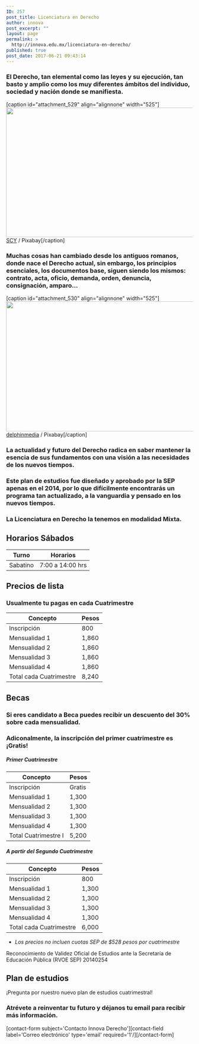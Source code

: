 ```yaml
---
ID: 257
post_title: Licenciatura en Derecho
author: innova
post_excerpt: ""
layout: page
permalink: >
  http://innova.edu.mx/licenciatura-en-derecho/
published: true
post_date: 2017-06-21 09:43:14
---
```

### El Derecho, tan elemental como las leyes y su ejecución, tan basto y amplio como los muy diferentes ámbitos del individuo, sociedad y nación donde se manifiesta.

[caption id="attachment_529" align="alignnone" width="525"]<a href="http://innova.edu.mx/wp-content/uploads/2017/08/agreement_1503868211.jpg"><img src="http://innova.edu.mx/wp-content/uploads/2017/08/agreement_1503868211-1024x680.jpg" alt="" width="525" height="349" class="size-large wp-image-529" /></a> <a href="https://pixabay.com/users/SCY/">SCY</a> / Pixabay[/caption]

### Muchas cosas han cambiado desde los antiguos romanos, donde nace el Derecho actual, sin embargo, los principios esenciales, los documentos base, siguen siendo los mismos: contrato, acta, oficio, demanda, orden, denuncia, consignación, amparo…

[caption id="attachment_530" align="alignnone" width="525"]<a href="http://innova.edu.mx/wp-content/uploads/2017/08/contract_1503868292.jpg"><img src="http://innova.edu.mx/wp-content/uploads/2017/08/contract_1503868292-1024x682.jpg" alt="" width="525" height="350" class="size-large wp-image-530" /></a> <a href="https://pixabay.com/users/delphinmedia/">delphinmedia</a> / Pixabay[/caption]

### La actualidad y futuro del Derecho radica en saber mantener la esencia de sus fundamentos con una visión a las necesidades de los nuevos tiempos.

### Este plan de estudios fue diseñado y aprobado por la SEP apenas en el 2014, por lo que difícilmente encontrarás un programa tan actualizado, a la vanguardia y pensado en los nuevos tiempos.

### La Licenciatura en Derecho la tenemos en modalidad **Mixta**.

## Horarios Sábados

Turno | Horarios
---|---
Sabatino | 7:00 a 14:00 hrs

## Precios de lista

### Usualmente tu pagas en cada Cuatrimestre

Concepto | Pesos
---|---
Inscripción | 800
Mensualidad 1 | 1,860
Mensualidad 2 | 1,860
Mensualidad 3 | 1,860
Mensualidad 4 | 1,860
Total cada Cuatrimestre  | 8,240

## Becas

### Si eres candidato a Beca puedes recibir un descuento del 30% sobre cada mensualidad.
### Adiconalmente, la inscripción del primer cuatrimestre es ¡Gratis!

##### Primer Cuatrimestre

Concepto | Pesos
---|---
Inscripción | Gratis
Mensualidad 1 | 1,300
Mensualidad 2 | 1,300
Mensualidad 3 | 1,300
Mensualidad 4 | 1,300
Total Cuatrimestre I | 5,200

##### A partir del Segundo Cuatrimestre

Concepto | Pesos
---|---
Inscripción | 800
Mensualidad 1 | 1,300
Mensualidad 2 | 1,300
Mensualidad 3 | 1,300
Mensualidad 4 | 1,300
Total cada Cuatrimestre | 6,000

* _Los precios no incluen cuotas SEP de $528 pesos por cuatrimestre_

Reconocimiento de Validez Oficial de Estudios ante la Secretaría de Educación Pública (RVOE SEP) 20140254

## Plan de estudios

¡Pregunta por nuestro nuevo plan de estudios cuatrimestral!

### <strong>Atrévete a reinventar tu futuro</strong> y déjanos tu email para recibir más información.
[contact-form subject='Contacto Innova Derecho'][contact-field label='Correo electrónico' type='email' required='1'/][/contact-form]